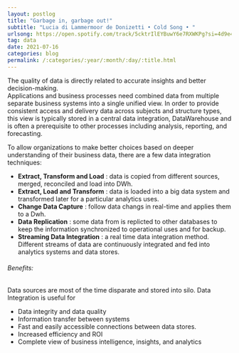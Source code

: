```yaml
---
layout: postlog
title: "Garbage in, garbage out!"
subtitle: "Lucia di Lammermoor de Donizetti • Cold Song • "
urlsong: https://open.spotify.com/track/5cktrIlEYBuwY6e7RXWKPg?si=4d9e4f9061374ad0
tag: data
date: 2021-07-16
categories: blog
permalink: /:categories/:year/:month/:day/:title.html
---
```


 The quality of data is directly related to accurate insights and better decision-making.  
 Applications and business processes need combined data from multiple separate business systems into a single unified view. In order to provide consistent access and delivery data across subjects and structure types, this view is typically stored in a central data integration, DataWarehouse and  is often a prerequisite to other processes including analysis, reporting, and forecasting. 
 
 To allow organizations to make better choices based on deeper understanding of their business data, there are a few data integration techniques: 
- **Extract, Transform and Load** : data is copied from different sources, merged, reconciled and load into DWh. 
-  **Extract, Load and Transform** : data is loaded into a big data system and transformed later for a particular analytics  uses.
- **Change Data Capture** : follow data changs in real-time and applies them to a Dwh. 
- **Data Replication** : some  data from  is replicted to other databases to keep the information synchronized to operational uses and for backup.
- **Streaming Data Integration** : a real time data integration method. Different streams of data are continuously integrated and fed into analytics systems and data stores. 

###### Benefits:
Data sources are most of the time disparate and stored into silo. Data Integration is useful for 
- Data integrity and data quality
- Information transfer between systems
- Fast and easily accessible connections between data stores.
- Increased efficiency and ROI
- Complete view of business intelligence, insights, and analytics

